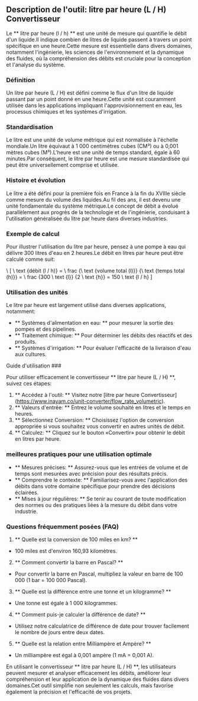 ## Description de l'outil: litre par heure (L / H) Convertisseur

Le ** litre par heure (l / h) ** est une unité de mesure qui quantifie le débit d'un liquide.Il indique combien de litres de liquide passent à travers un point spécifique en une heure.Cette mesure est essentielle dans divers domaines, notamment l'ingénierie, les sciences de l'environnement et la dynamique des fluides, où la compréhension des débits est cruciale pour la conception et l'analyse du système.

### Définition

Un litre par heure (L / H) est défini comme le flux d'un litre de liquide passant par un point donné en une heure.Cette unité est couramment utilisée dans les applications impliquant l'approvisionnement en eau, les processus chimiques et les systèmes d'irrigation.

### Standardisation

Le litre est une unité de volume métrique qui est normalisée à l'échelle mondiale.Un litre équivaut à 1 000 centimètres cubes (CM³) ou à 0,001 mètres cubes (M³).L'heure est une unité de temps standard, égale à 60 minutes.Par conséquent, le litre par heure est une mesure standardisée qui peut être universellement comprise et utilisée.

### Histoire et évolution

Le litre a été défini pour la première fois en France à la fin du XVIIIe siècle comme mesure du volume des liquides.Au fil des ans, il est devenu une unité fondamentale du système métrique.Le concept de débit a évolué parallèlement aux progrès de la technologie et de l'ingénierie, conduisant à l'utilisation généralisée du litre par heure dans diverses industries.

### Exemple de calcul

Pour illustrer l'utilisation du litre par heure, pensez à une pompe à eau qui délivre 300 litres d'eau en 2 heures.Le débit en litres par heure peut être calculé comme suit:

\ [
\ text {débit (l / h)} = \ frac {\ text {volume total (l)}} {\ text {temps total (h)}} = \ frac {300 \ text {l}} {2 \ text {h}} = 150 \ text {l / h}
\]

### Utilisation des unités

Le litre par heure est largement utilisé dans diverses applications, notamment:

- ** Systèmes d'alimentation en eau: ** pour mesurer la sortie des pompes et des pipelines.
- ** Traitement chimique: ** Pour déterminer les débits des réactifs et des produits.
- ** Systèmes d'irrigation: ** Pour évaluer l'efficacité de la livraison d'eau aux cultures.

Guide d'utilisation ###

Pour utiliser efficacement le convertisseur ** litre par heure (L / H) **, suivez ces étapes:

1. ** Accédez à l'outil: ** Visitez notre [litre par heure Convertisseur] (https://www.inayam.co/unit-converter/flow_rate_volumetric).
2. ** Valeurs d'entrée: ** Entrez le volume souhaité en litres et le temps en heures.
3. ** Sélectionnez Conversion: ** Choisissez l'option de conversion appropriée si vous souhaitez vous convertir en autres unités de débit.
4. ** Calculez: ** Cliquez sur le bouton «Convertir» pour obtenir le débit en litres par heure.

### meilleures pratiques pour une utilisation optimale

- ** Mesures précises: ** Assurez-vous que les entrées de volume et de temps sont mesurées avec précision pour des résultats précis.
- ** Comprendre le contexte: ** Familiarisez-vous avec l'application des débits dans votre domaine spécifique pour prendre des décisions éclairées.
- ** Mises à jour régulières: ** Se tenir au courant de toute modification des normes ou des pratiques liées à la mesure du débit dans votre industrie.

### Questions fréquemment posées (FAQ)

1. ** Quelle est la conversion de 100 miles en km? **
- 100 miles est d'environ 160,93 kilomètres.

2. ** Comment convertir la barre en Pascal? **
- Pour convertir la barre en Pascal, multipliez la valeur en barre de 100 000 (1 bar = 100 000 Pascal).

3. ** Quelle est la différence entre une tonne et un kilogramme? **
- Une tonne est égale à 1 000 kilogrammes.

4. ** Comment puis-je calculer la différence de date? **
- Utilisez notre calculatrice de différence de date pour trouver facilement le nombre de jours entre deux dates.

5. ** Quelle est la relation entre Milliampère et Ampère? **
- Un milliampère est égal à 0,001 ampère (1 mA = 0,001 A).

En utilisant le convertisseur ** litre par heure (L / H) **, les utilisateurs peuvent mesurer et analyser efficacement les débits, améliorer leur compréhension et leur application de la dynamique des fluides dans divers domaines.Cet outil simplifie non seulement les calculs, mais favorise également la précision et l'efficacité de vos projets.